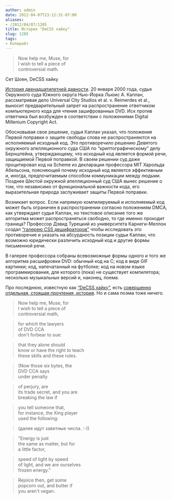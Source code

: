 ```yaml
---
author: admin
date: 2012-04-07T23:12:31-07:00
aliases:
- /2012/04/07/1285
title: История "DeCSS хайку"
slug: 1285
tags:
- Копирайт
---
```


> Now help me, Muse, for  
> I wish to tell a piece of  
> controversial math.

Сет Шоен, DeCSS хайку

[История двенадцатилетней давности](http://www.cs.cmu.edu/~dst/DeCSS/Gallery/). 20 января 2000 года, судья Окружного суда Южного округа Нью-Йорка Льюис А. Каплан, рассматривая дело Universal City Studios et al. v. Reimerdes et al., выносит предварительный запрет на распространение ответчиком компьютерного кода для чтения зашифрованных DVD. Иск против ответчика был возбужден в соответствии с положениями Digital Millenium Copyright Act.

Обосновывая свое решение, судья Каплан указал, что положения Первой поправки о защите свободы слова не распространяются на исполняемый исходный код. Это противоречило решению Девятого окружного апелляционного суда США по “криптографическому” делу Бернштейна, утверждающему, что исходный код является формой речи, защищаемой Первой поправкой. В своем решении суд даже процитировал код на Scheme из декларации профессора MIT Харольда Абельсона, поясняющей почему исходный код является эффективным и, иногда, предпочитаемым способом коммуникации между людьми. Позднее Шестой окружной апелляционный суд США вынес решение о том, что независимо от функциональной важности кода, его выразительная природа заслуживает защиты Первой поправки.

Возникает вопрос. Если напрямую компилируемый и исполняемый код может быть ограничен в распространении согласно положениям DMCA, как утверждает судья Каплан, но текстовое описание того же алгоритма может распространяться свободно, то где именно проходит граница? Профессор Дэвид Турецкий из университета Карнеги-Меллон создал [“галерею CSS дешифраторов”](http://www.cs.cmu.edu/~dst/DeCSS/Gallery/) чтобы исследовать это противоречие и указать на абсурдность позиции судьи Каплан, что возможно юридически различить исходный код и другие формы письменной речи.

В галерее профессора собраны всевозможные формы одного и того же алгоритма расшифровки DVD: обычный код на C; код в виде GIF картинки; код, напечатанный на футболке; код на новом языке программирования, для которого (пока) не существует компилятора; несколько музыкальных версий и, наконец, поема.

Про последнюю, известную как [“DeCSS хайку”](http://www.cs.cmu.edu/~dst/DeCSS/Gallery/decss-haiku.txt), есть [совершенно отдельная, стоящая прочтения, история](http://www.loyalty.org/~schoen/haiku.html). Но и сама поэма тоже ничего. 

> Now help me, Muse, for  
> I wish to tell a piece of  
> controversial math,

> for which the lawyers  
> of DVD CCA  
> don't forbear to sue:

> that they alone should  
> know or have the right to teach  
> these skills and these rules.

> (Now those six bytes, the  
> DVD CCA says  
> under penalty

> of perjury, are  
> its trade secret, and you are  
> breaking the law if

> you tell someone that,  
> for instance, the Xing player  
> used the following:

> (далее идут заветные числа. :-))

> "Energy is just  
> the same as matter, but for  
> a little factor,

> speed of light by speed  
> of light, and we are ourselves  
> frozen energy."

> Rejoice then, get some  
> popcorn out, and butter if  
> you aren't vegan.
